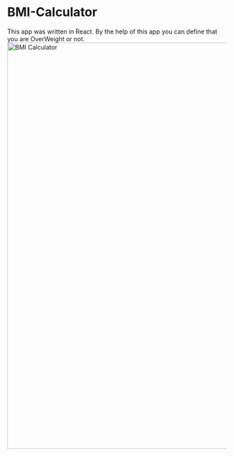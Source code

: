 # BMI-Calculator
This app was written in React. By the help of this app you can define that you are OverWeight or not.
<img width="931" alt="BMI Calculator" src="https://user-images.githubusercontent.com/69106365/187183468-ce78a7b9-8066-40d0-932e-5f31af8473a3.png">


